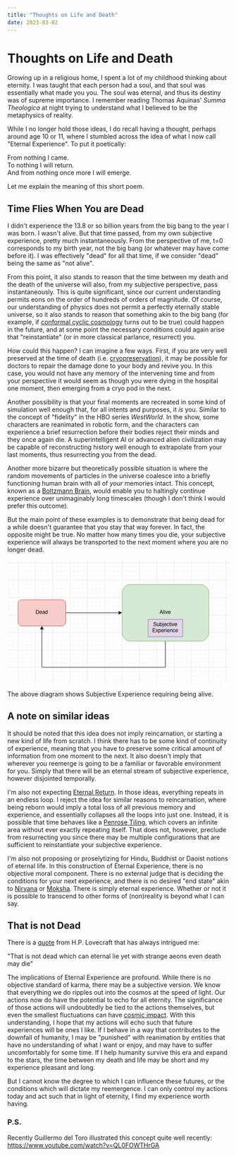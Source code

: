 ```yaml
---
title: "Thoughts on Life and Death"
date: 2023-03-02
---
```


# Thoughts on Life and Death
Growing up in a religious home, I spent a lot of my childhood thinking about eternity.  I was taught that each person had a soul, and that soul was essentially what made you you.  The soul was eternal, and thus its destiny was of supreme importance.  I remember reading Thomas Aquinas' *Summa Theologica* at night trying to understand what I believed to be the metaphysics of reality.  

While I no longer hold those ideas, I do recall having a thought, perhaps around age 10 or 11, where I stumbled across the idea of what I now call "Eternal Experience".  To put it poetically:

From nothing I came.  
To nothing I will return.  
And from nothing once more I will emerge.  

Let me explain the meaning of this short poem.  

## Time Flies When You are Dead
I didn't experience the 13.8 or so billion years from the big bang to the year I was born.  I wasn't alive.  But that time passed, from my own subjective experience, pretty much instantaneously.  From the perspective of me, t=0 corresponds to my birth year, not the big bang (or whatever may have come before it).  I was effectively "dead" for all that time, if we consider "dead" being the same as "not alive".  

From this point, it also stands to reason that the time between my death and the death of the universe will also, from my subjective perspective, pass instantaneously.  This is quite significant, since our current understanding permits eons on the order of hundreds of orders of magnitude.  Of course, our understanding of physics does not permit a perfectly eternally stable universe, so it also stands to reason that something akin to the big bang (for example, if [conformal cyclic cosmology](https://en.wikipedia.org/wiki/Conformal_cyclic_cosmology) turns out to be true) could happen in the future, and at some point the necessary conditions could again arise that "reinstantiate" (or in more classical parlance, resurrect) you.  

How could this happen?  I can imagine a few ways.  First, if you are very well preserved at the time of death (i.e. [cryopreservation](https://waitbutwhy.com/2016/03/cryonics.html)), it may be possible for doctors to repair the damage done to your body and revive you.  In this case, you would not have any memory of the intervening time and from your perspective it would seem as though you were dying in the hospital one moment, then emerging from a cryo pod in the next.  

Another possibility is that your final moments are recreated in some kind of simulation well enough that, for all intents and purposes, it *is* you.  Similar to the concept of "fidelity" in the HBO series *WestWorld*.  In the show, some characters are reanimated in robotic form, and the characters can experience a brief resurrection before their bodies reject their minds and they once again die.  A superintelligent AI or advanced alien civilization may be capable of reconstructing history well enough to extrapolate from your last moments, thus resurrecting you from the dead.  

Another more bizarre but theoretically possible situation is where the random movements of particles in the universe coalesce into a briefly functioning human brain with all of *your* memories intact.  This concept, known as a [Boltzmann Brain](https://en.wikipedia.org/wiki/Boltzmann_brain), would enable you to haltingly continue experience over unimaginably long timescales (though I don't think I would prefer this outcome).  

But the main point of these examples is to demonstrate that being dead for a while doesn't guarantee that you stay that way forever.  In fact, the opposite might be true.  No matter how many times you die, your subjective experience will always be transported to the next moment where you are no longer dead.

![life state diagram](./images/2023-03-02/life_state_diagram.png)

The above diagram shows Subjective Experience requiring being alive.  

## A note on similar ideas
It should be noted that this idea does not imply reincarnation, or starting a new kind of life from scratch.  I think there has to be some kind of continuity of experience, meaning that you have to preserve some critical amount of information from one moment to the next.  It also doesn't imply that wherever you reemerge is going to be a familiar or favorable environment for you.  Simply that there will be an eternal stream of subjective experience, however disjointed temporally.  

I'm also not expecting [Eternal Return](https://en.wikipedia.org/wiki/Eternal_return).  In those ideas, everything repeats in an endless loop.  I reject the idea for similar reasons to reincarnation, where being reborn would imply a total loss of all previous memory and experience, and essentially collapses all the loops into just one.  Instead, it is possible that time behaves like a [Penrose Tiling](https://en.wikipedia.org/wiki/Penrose_tiling), which covers an infinite area without ever exactly repeating itself.  That does not, however, preclude from resurrecting you since there may be multiple configurations that are sufficient to reinstantiate your subjective experience.  

I'm also not proposing or proselytizing for Hindu, Buddhist or Daoist notions of eternal life.  In this construction of Eternal Experience, there is no objective moral component.  There is no external judge that is deciding the conditions for your next experience, and there is no desired "end state" akin to [Nirvana](https://en.wikipedia.org/wiki/Nirvana) or [Moksha](https://en.wikipedia.org/wiki/Moksha). There is simply eternal experience.  Whether or not it is possible to transcend to other forms of (non)reality is beyond what I can say.  

## That is not Dead

There is a [quote](https://en.wikipedia.org/wiki/That_Is_Not_Dead) from H.P. Lovecraft that has always intrigued me:

"That is not dead which can eternal lie yet with strange aeons even death may die"

The implications of Eternal Experience are profound.  While there is no objective standard of karma, there may be a subjective version.  We know that everything we do ripples out into the cosmos at the speed of light.  Our actions now do have the potential to echo for all eternity.  The significance of those actions will undoubtedly be tied to the actions themselves, but even the smallest fluctuations can have [cosmic impact](https://en.wikipedia.org/wiki/Baryon_acoustic_oscillations).  With this understanding, I hope that my actions will echo such that future experiences will be ones I like.  If I behave in a way that contributes to the downfall of humanity, I may be "punished" with reanimation by entities that have no understanding of what I want or enjoy, and may have to suffer uncomfortably for some time.  If I help humanity survive this era and expand to the stars, the time between my death and life may be short and my experience pleasant and long.

But I cannot know the degree to which I can influence these futures, or the conditions which will dictate my reemergence.  I can only control my actions today and act such that in light of eternity, I find my experience worth having.  

### P.S.
Recently Guillermo del Toro illustrated this concept quite well recently:  
https://www.youtube.com/watch?v=QL0FOWTHrGA